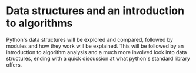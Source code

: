 # Data structures and an introduction to algorithms

Python's data structures will be explored and compared, followed by modules and how they work will be explained. This will be followed by an introduction to algorithm analysis and a much more involved look into data structures, ending with a quick discussion at what python's standard library offers.

